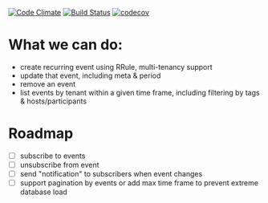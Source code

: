 [![Code Climate](https://codeclimate.com/github/makeomatic/mservice-calendar/badges/gpa.svg)](https://codeclimate.com/github/makeomatic/mservice-calendar)
[![Build Status](https://semaphoreci.com/api/v1/makeomatic/mservice-calendar/branches/master/shields_badge.svg)](https://semaphoreci.com/makeomatic/mservice-calendar)
[![codecov](https://codecov.io/gh/makeomatic/mservice-calendar/branch/master/graph/badge.svg)](https://codecov.io/gh/makeomatic/mservice-calendar)

# What we can do:

* create recurring event using RRule, multi-tenancy support
* update that event, including meta & period
* remove an event
* list events by tenant within a given time frame, including filtering by tags & hosts/participants

# Roadmap

- [ ] subscribe to events
- [ ] unsubscribe from event
- [ ] send "notification" to subscribers when event changes
- [ ] support pagination by events or add max time frame to prevent extreme database load
